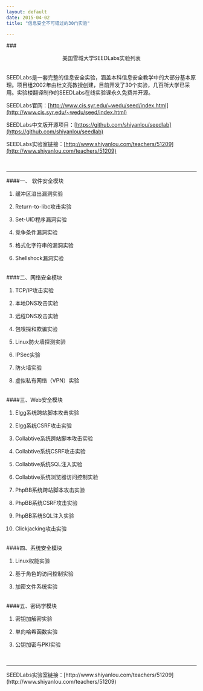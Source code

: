 ```yaml
---
layout: default
date: 2015-04-02
title: "信息安全不可错过的30门实验"

---
```


###<center>美国雪城大学SEEDLabs实验列表</center>

<br/>
SEEDLabs是一套完整的信息安全实验，涵盖本科信息安全教学中的大部分基本原理。项目组2002年由杜文亮教授创建，目前开发了30个实验，几百所大学已采用。实验楼翻译制作的SEEDLabs在线实验课永久免费并开源。

SEEDLabs官网：[http://www.cis.syr.edu/~wedu/seed/index.html](http://www.cis.syr.edu/~wedu/seed/index.html)

SEEDLabs中文版开源项目：[https://github.com/shiyanlou/seedlab](https://github.com/shiyanlou/seedlab)

SEEDLabs实验室链接：[http://www.shiyanlou.com/teachers/51209](http://www.shiyanlou.com/teachers/51209)

<br/>
<hr/>
####一、 软件安全模块

1. 缓冲区溢出漏洞实验

2. Return-to-libc攻击实验

3. Set-UID程序漏洞实验

4. 竞争条件漏洞实验

5. 格式化字符串的漏洞实验

6. Shellshock漏洞实验

<br/>
####二、网络安全模块

1. TCP/IP攻击实验

2. 本地DNS攻击实验

3. 远程DNS攻击实验

4. 包嗅探和欺骗实验

5. Linux防火墙探测实验

6. IPSec实验

7. 防火墙实验

8. 虚拟私有网络（VPN）实验

<br/>
####三、Web安全模块

1. Elgg系统跨站脚本攻击实验

2. Elgg系统CSRF攻击实验

3. Collabtive系统跨站脚本攻击实验

4. Collabtive系统CSRF攻击实验

5. Collabtive系统SQL注入实验

6. Collabtive系统浏览器访问控制实验

7. PhpBB系统跨站脚本攻击实验

8. PhpBB系统CSRF攻击实验

9. PhpBB系统SQL注入实验

10. Clickjacking攻击实验

<br/>
####四、系统安全模块

1. Linux权能实验

2. 基于角色的访问控制实验

3. 加密文件系统实验

<br/>
####五、密码学模块

1. 密钥加解密实验

2. 单向哈希函数实验

3. 公钥加密与PKI实验

<br/>
<hr/>
SEEDLabs实验室链接：[http://www.shiyanlou.com/teachers/51209](http://www.shiyanlou.com/teachers/51209)
